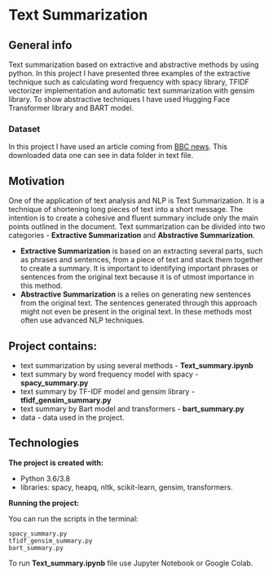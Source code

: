 # Text Summarization

## General info
Text summarization based on extractive and abstractive methods by using python. In this project I have presented three examples of the extractive technique such as calculating word frequency with spacy library, TFIDF vectorizer implementation and automatic text summarization with gensim library. To show abstractive techniques I have used Hugging Face Transformer library and BART model.

### Dataset
In this project I have used an article coming from [BBC news](https://www.bbc.com/news). This downloaded data one can see in data folder in text file.

## Motivation
One of the application of text analysis and NLP is Text Summarization. It is a technique of shortening long pieces of text into a short message. The intention is to create a cohesive and fluent summary include only the main points outlined in the document. Text summarization can be divided into two categories - **Extractive Summarization** and **Abstractive Summarization**.
- **Extractive Summarization** is based on an extracting several parts, such as phrases and sentences, from a piece of text and stack them together to create a summary. It is important to identifying important phrases or sentences from the original text because it is of utmost importance in this method.
- **Abstractive Summarization** is a relies on generating new sentences from the original text. The sentences generated through this approach might not even be present in the original text. In these methods most often use advanced NLP techniques.

## Project contains:
- text summarization by using several methods - **Text_summary.ipynb**
- text summary by word frequency model with spacy - **spacy_summary.py**
- text summary by TF-IDF model and gensim library - **tfidf_gensim_summary.py**
- text summary by Bart model and transformers - **bart_summary.py**
- data - data used in the project.

## Technologies

**The project is created with:**

- Python  3.6/3.8
- libraries: spacy, heapq, nltk, scikit-learn, gensim, transformers.

**Running the project:**

You can run the scripts in the terminal:

    spacy_summary.py
    tfidf_gensim_summary.py
    bart_summary.py

To run **Text_summary.ipynb** file use Jupyter Notebook or Google Colab.
